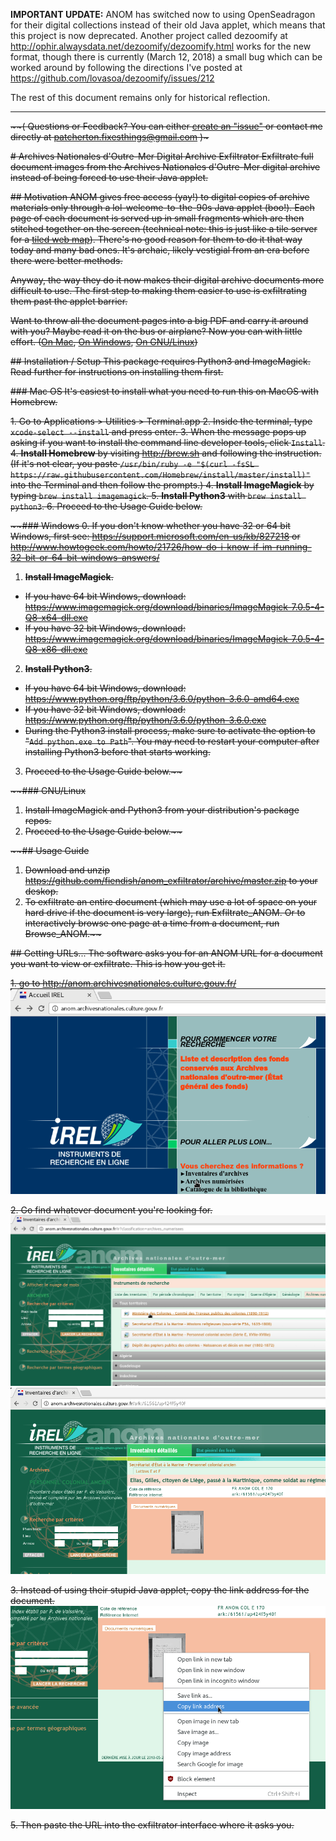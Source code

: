**IMPORTANT UPDATE:** ANOM has switched now to using OpenSeadragon for their digital collections instead of their old Java applet, which means that this project is now deprecated. Another project called dezoomify at http://ophir.alwaysdata.net/dezoomify/dezoomify.html works for the new format, though there is currently (March 12, 2018) a small bug which can be worked around by following the directions I've posted at https://github.com/lovasoa/dezoomify/issues/212

The rest of this document remains only for historical reflection.

---

<strike>
  
~~( Questions or Feedback? You can either [create an "issue"](https://github.com/fiendish/anom_exfiltrator/issues) or contact me directly at patcherton.fixesthings@gmail.com )~

~~# Archives Nationales d'Outre-Mer Digital Archive Exfiltrator
Exfiltrate full document images from the Archives Nationales d'Outre-Mer digital archive instead of being forced to use their Java applet.~~

~~## Motivation
ANOM gives free access (yay!) to digital copies of archive materials only through a lol-welcome-to-the-90s Java applet (boo!). Each page of each document is served up in small fragments which are then stitched together on the screen (technical note: this is just like a tile server for a [tiled web map](https://en.wikipedia.org/wiki/Tiled_web_map)). There's no good reason for them to do it that way today and many bad ones. It's archaic, likely vestigial from an era before there were better methods.~~

~~Anyway, the way they do it now makes their digital archive documents more difficult to use.
The first step to making them easier to use is exfiltrating them past the applet barrier.~~

~~Want to throw all the document pages into a big PDF and carry it around with you? Maybe read it on the bus or airplane? Now you can with little effort. ([On Mac](https://apple.stackexchange.com/questions/11163/how-do-i-combine-two-or-more-images-to-get-a-single-pdf-file), [On Windows](http://www.howtogeek.com/248462/how-to-combine-images-into-one-pdf-file-in-windows/), [On GNU/Linux](https://gitlab.mister-muffin.de/josch/img2pdf))~~

~~## Installation / Setup
This package requires Python3 and ImageMagick. Read further for instructions on installing them first.~~

~~### Mac OS
It's easiest to install what you need to run this on MacOS with Homebrew.~~

~~1. Go to Applications > Utilities > Terminal.app
2. Inside the terminal, type `xcode-select --install` and press enter.
3. When the message pops up asking if you want to install the command line developer tools, click `Install`.
4. **Install Homebrew** by visiting <http://brew.sh> and following the instruction. (If it's not clear, you paste `/usr/bin/ruby -e "$(curl -fsSL https://raw.githubusercontent.com/Homebrew/install/master/install)"` into the Terminal and then follow the prompts.)
4. **Install ImageMagick** by typing `brew install imagemagick`.
5. **Install Python3** with `brew install python3`.
6. Proceed to the Usage Guide below.~~

~~### Windows
0. If you don't know whether you have 32 or 64 bit Windows, first see: <https://support.microsoft.com/en-us/kb/827218> or <http://www.howtogeek.com/howto/21726/how-do-i-know-if-im-running-32-bit-or-64-bit-windows-answers/>
1. **Install ImageMagick**. 
  - If you have 64 bit Windows, download: <https://www.imagemagick.org/download/binaries/ImageMagick-7.0.5-4-Q8-x64-dll.exe>
  - If you have 32 bit Windows, download: <https://www.imagemagick.org/download/binaries/ImageMagick-7.0.5-4-Q8-x86-dll.exe>
2. **Install Python3**.
  - If you have 64 bit Windows, download: <https://www.python.org/ftp/python/3.6.0/python-3.6.0-amd64.exe> 
  - If you have 32 bit Windows, download: <https://www.python.org/ftp/python/3.6.0/python-3.6.0.exe>
  - During the Python3 install process, make sure to activate the option to "`Add python.exe to Path`". You may need to restart your computer after installing Python3 before that starts working.
3. Proceed to the Usage Guide below.~~

~~### GNU/Linux
1. Install ImageMagick and Python3 from your distribution's package repos.
2. Proceed to the Usage Guide below.~~

~~## Usage Guide
1. Download and unzip <https://github.com/fiendish/anom_exfiltrator/archive/master.zip> to your deskop.
2. To exfiltrate an entire document (which may use a lot of space on your hard drive if the document is very large), run Exfiltrate_ANOM. Or to interactively browse one page at a time from a document, run Browse_ANOM.~~

~~## Getting URLs...
The software asks you for an ANOM URL for a document you want to view or exfiltrate. This is how you get it.~~

~~1. go to <http://anom.archivesnationales.culture.gouv.fr/>
![ANOM front page](screenshots/screen1.png)~~

~~2. Go find whatever document you're looking for.
![finding a document](screenshots/screen2.png)
![still finding a document](screenshots/screen3.png)~~

~~3. Instead of using their stupid Java applet, copy the link address for the document.
![copy the link url](screenshots/screen4.png)~~

~~5. Then paste the URL into the exfiltrator interface where it asks you.~~

</strike>
